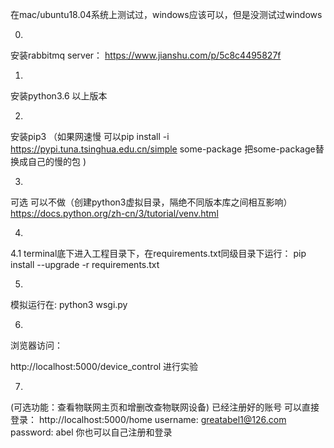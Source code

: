 在mac/ubuntu18.04系统上测试过，windows应该可以，但是没测试过windows

0.
安装rabbitmq server：
https://www.jianshu.com/p/5c8c4495827f

1.
安装python3.6 以上版本

2. 
安装pip3 
（如果网速慢 可以pip install -i https://pypi.tuna.tsinghua.edu.cn/simple some-package  把some-package替换成自己的慢的包 )

3.
可选  可以不做（创建python3虚拟目录，隔绝不同版本库之间相互影响）
https://docs.python.org/zh-cn/3/tutorial/venv.html

4.
4.1
terminal底下进入工程目录下，在requirements.txt同级目录下运行：
pip install --upgrade -r requirements.txt

5.
模拟运行在:
python3 wsgi.py



6.
浏览器访问：

http://localhost:5000/device_control
进行实验


7.
(可选功能：查看物联网主页和增删改查物联网设备)
已经注册好的账号 可以直接登录：
http://localhost:5000/home
username: greatabel1@126.com 
password: abel
你也可以自己注册和登录

